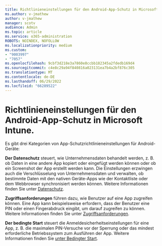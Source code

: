 ```yaml
---
title: Richtlinieneinstellungen für den Android-App-Schutz in Microsoft Intune.
ms.author: v-jmathew
author: v-jmathew
manager: scotv
audience: Admin
ms.topic: article
ms.service: o365-administration
ROBOTS: NOINDEX, NOFOLLOW
ms.localizationpriority: medium
ms.custom:
- "9003997"
- "7057"
ms.openlocfilehash: 9cbf3d218e3a7860e8ccbb182345a2fdedb169d4
ms.sourcegitcommit: c4e8c29a94f840816a023131ea7b4a2bf876c305
ms.translationtype: MT
ms.contentlocale: de-DE
ms.lasthandoff: 06/29/2022
ms.locfileid: "66289522"
---
```

# <a name="android-app-protection-policy-settings-in-microsoft-intune"></a>Richtlinieneinstellungen für den Android-App-Schutz in Microsoft Intune.

Es gibt drei Kategorien von App-Schutzrichtlinieneinstellungen für Android-Geräte:

**Der Datenschutz** steuert, wie Unternehmensdaten behandelt werden, z. B. ob Daten in eine andere App kopiert oder eingefügt werden können oder ob ein Screenshot der App erstellt werden kann. Die Einstellungen erzwingen auch die Verschlüsselung von Unternehmensdaten und verwalten, ob bestimmte Daten mit den nativen Geräte-Apps wie der Kontaktliste oder dem Webbrowser synchronisiert werden können. Weitere Informationen finden Sie unter [Datenschutz](https://go.microsoft.com/fwlink/?linkid=2135259).

**Zugriffsanforderungen** führen dazu, wie Benutzer auf eine App zugreifen können. Eine App kann beispielsweise erfordern, dass der Benutzer eine PIN oder einen Fingerabdruck eingibt, um darauf zugreifen zu können. Weitere Informationen finden Sie unter [Zugriffsanforderungen](https://go.microsoft.com/fwlink/?linkid=2135260).

**Der bedingte Start** steuert die Anmeldesicherheitseinstellungen für eine App, z. B. die maximalen PIN-Versuche vor der Sperrung oder das mindest erforderliche Betriebssystem zum Ausführen der App. Weitere Informationen finden Sie [unter Bedingter Start](https://go.microsoft.com/fwlink/?linkid=2135507).
